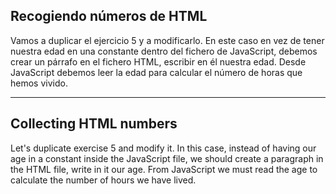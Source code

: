 ## Recogiendo números de HTML

Vamos a duplicar el ejercicio 5 y a modificarlo. En este caso en vez de tener nuestra edad en una
constante dentro del fichero de JavaScript, debemos crear un párrafo en el fichero HTML, escribir en él nuestra edad. Desde JavaScript debemos leer la edad para calcular el número de horas que hemos vivido.

---

## Collecting HTML numbers

Let's duplicate exercise 5 and modify it. In this case, instead of having our age in a
constant inside the JavaScript file, we should create a paragraph in the HTML file,
write in it our age. From JavaScript we must read the age to calculate the number of hours we have lived.
